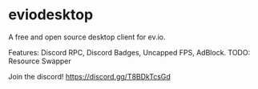# eviodesktop
A free and open source desktop client for ev.io.

Features: Discord RPC, Discord Badges, Uncapped FPS, AdBlock.
TODO: Resource Swapper

Join the discord! https://discord.gg/T8BDkTcsGd
